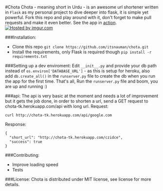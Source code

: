 #Chota
Chota - meaning short in Urdu - is an awesome url shortener written in `Flask` as my personal project to dive deeper into flask, it is simple yet powerful. Fork this repo and play around with it, don't forget to make pull requests and make it even better. See the app in [action](http://chota-tk.herokuapp.com/).
<a href="http://imgur.com/KEIT77n"><img src="http://i.imgur.com/KEIT77n.png" title="Hosted by imgur.com" /></a>

###Installation:
 - Clone this repo ```git clone https://github.com/itsnauman/chota.git```
 - Install the requirements, only Flask is required though ```pip install -r requirements.txt```

###Setting up a dev enviroment:
Edit `__init__.py` and provide your db path instead of `os.environ['DATABASE_URL']` - as this is setup for heroku, also add `db.create_all()` in the `runserver.py` file to create the db when you run the app for the first time. That's all, Run the `runserver.py` file and boom, you are up and running :)

###api:
The api is very basic at the moment and needs a lot of improvement but it gets the job done, in order to shorten a url, send a GET request to chota-tk.herokuapp.com/api with long url.
Request:
```
curl http://chota-tk.herokuapp.com/api/google.com
```
Response:
```
{
  "short_url": "http://chota-tk.herokuapp.com/czidce",
  "success": true
}
```
###Contributing:
 - Improve loading speed
 - Tests

###License:
Chota is distributed under MIT license, see license for more details.

